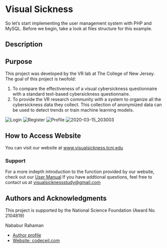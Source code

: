 
# Visual Sickness
So let’s start implementing the user management system with PHP and MySQL. Before we begin, take a look at files structure for this example.

<div class="script-details">
  <h2><strong>Description</strong></h2>
  <h2>Purpose</h2>
  <p> This project was developed by the VR lab at The College of New Jersey. The goal of this project is twofold: </p>
  <ol>
    <li> To compare the effectiveness of a visual cybersickness questionnaire with a standard text-based cybersickness questionnaire.</li>
     <li> To provide the VR research community with a system to organize all the cybersickness data they collect. This collection of anonymized data can be used to detect trends or train machine learning models.</li>
  </ol>
</div>

![Login](https://user-images.githubusercontent.com/59913782/76703690-7f7ed900-66fd-11ea-894b-3e6fc4423817.png)
![Register](https://user-images.githubusercontent.com/59913782/76703763-2b282900-66fe-11ea-8a3f-d2f88dbc7640.png)
![Profile](https://user-images.githubusercontent.com/59913782/76703770-3c713580-66fe-11ea-92a7-7ce2e426ab62.png)
![2020-03-15_203003](https://user-images.githubusercontent.com/59913782/76703775-5ad73100-66fe-11ea-856a-80bf259c281b.png)


<div class='install-script'>
  <h2>How to Access Website</h2>
  You can visit our website at
  <a href="https://visualsickness.tcnj.edu/login" target="_blank">www.visualsickness.tcnj.edu</a>
  <h3>Support</h3>
  For a more indepth introduction to the function provided by our website, check out our 
  <a href="https://docs.google.com/document/d/1XSZlcbz_8iEzdgiPZ2g8Iyp6gSbLJcntcA8DzL2TqSc" target="_blank">User Manual</a>
  If you have addtional questions, feel free to contact us at <a href="mailto:visualsicknessstudy@gmail.com">visualsicknessstudy@gmail.com</a>

  <h2>Authors and Acknowledgments</h2>
  <p>This project is supported by the National Science Foundation (Award No. 2104819)</p>
  <p>Nababur Rahaman</p>
  <ul>
    <li><a href='https://github.com/nababur'>Author profile</a></li>
     <li><a href='https://codeceil.com/'>Website: codeceil.com</a></li>
  </ul>
</div>






